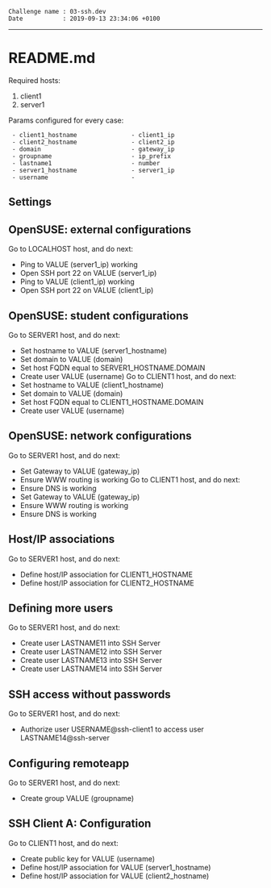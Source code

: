 ```
Challenge name : 03-ssh.dev
Date           : 2019-09-13 23:34:06 +0100
```
---
# README.md

Required hosts:
1. client1
2. server1

Params configured for every case:
```
 - client1_hostname               - client1_ip                    
 - client2_hostname               - client2_ip                    
 - domain                         - gateway_ip                    
 - groupname                      - ip_prefix                     
 - lastname1                      - number                        
 - server1_hostname               - server1_ip                    
 - username                       -                               
```

## Settings


## OpenSUSE: external configurations

Go to LOCALHOST host, and do next:
* Ping to VALUE (server1_ip) working
* Open SSH port 22 on VALUE (server1_ip)
* Ping to VALUE (client1_ip) working
* Open SSH port 22 on VALUE (client1_ip)

## OpenSUSE: student configurations

Go to SERVER1 host, and do next:
* Set hostname to VALUE (server1_hostname)
* Set domain to VALUE (domain)
* Set host FQDN equal to SERVER1_HOSTNAME.DOMAIN
* Create user VALUE (username)
Go to CLIENT1 host, and do next:
* Set hostname to VALUE (client1_hostname)
* Set domain to VALUE (domain)
* Set host FQDN equal to CLIENT1_HOSTNAME.DOMAIN
* Create user VALUE (username)

## OpenSUSE: network configurations

Go to SERVER1 host, and do next:
* Set Gateway to VALUE (gateway_ip)
* Ensure WWW routing is working
Go to CLIENT1 host, and do next:
* Ensure DNS is working
* Set Gateway to VALUE (gateway_ip)
* Ensure WWW routing is working
* Ensure DNS is working

## Host/IP associations

Go to SERVER1 host, and do next:
* Define host/IP association for CLIENT1_HOSTNAME
* Define host/IP association for CLIENT2_HOSTNAME

## Defining more users

Go to SERVER1 host, and do next:
* Create user LASTNAME11 into SSH Server
* Create user LASTNAME12 into SSH Server
* Create user LASTNAME13 into SSH Server
* Create user LASTNAME14 into SSH Server

## SSH access without passwords

Go to SERVER1 host, and do next:
* Authorize user USERNAME@ssh-client1 to access user LASTNAME14@ssh-server

## Configuring remoteapp

Go to SERVER1 host, and do next:
* Create group VALUE (groupname)

## SSH Client A: Configuration

Go to CLIENT1 host, and do next:
* Create public key for VALUE (username)
* Define host/IP association for  VALUE (server1_hostname)
* Define host/IP association for VALUE (client2_hostname)
